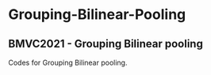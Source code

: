 # Grouping-Bilinear-Pooling
BMVC2021 - Grouping Bilinear pooling
-----------------------------------------------------------------------
Codes for Grouping Bilinear pooling.
